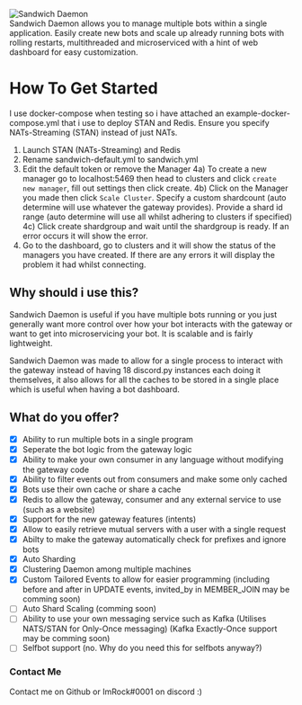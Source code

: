 
![Sandwich Daemon](https://raw.githubusercontent.com/TheRockettek/Sandwich-Daemon/master/web/static/daemon-icon.svg)  
Sandwich Daemon allows you to manage multiple bots within a single application. Easily create new bots and scale up already running bots with rolling restarts, multithreaded and microserviced with a hint of web dashboard for easy customization.

# How To Get Started
I use docker-compose when testing so i have attached an example-docker-compose.yml that i use to deploy STAN and Redis. Ensure you specify NATs-Streaming (STAN) instead of just NATs.

1) Launch STAN (NATs-Streaming) and Redis
2) Rename sandwich-default.yml to sandwich.yml
3) Edit the default token or remove the Manager
4a) To create a new manager go to localhost:5469 then head to clusters and click `create new manager`, fill out settings then click create.
4b) Click on the Manager you made then click `Scale Cluster`. Specify a custom shardcount (auto determine will use whatever the gateway provides). Provide a shard id range (auto determine will use all whilst adhering to clusters if specified)
4c) Click create shardgroup and wait until the shardgroup is ready. If an error occurs it will show the error.
5) Go to the dashboard, go to clusters and it will show the status of the managers you have created. If there are any errors it will display the problem it had whilst connecting.

## Why should i use this?
Sandwich Daemon is useful if you have multiple bots running or you just generally want more control over how your bot interacts with the gateway or want to get into microservicing your bot. It is scalable and is fairly lightweight.

Sandwich Daemon was made to allow for a single process to interact with the gateway instead of having 18 discord.py instances each doing it themselves, it also allows for all the caches to be stored in a single place which is useful when having a bot dashboard.

## What do you offer?
- [x] Ability to run multiple bots in a single program
- [x] Seperate the bot logic from the gateway logic
- [x] Ability to make your own consumer in any language without modifying the gateway code
- [x] Ability to filter events out from consumers and make some only cached
- [x] Bots use their own cache or share a cache
- [x] Redis to allow the gateway, consumer and any external service to use (such as a website)
- [x] Support for the new gateway features (intents)
- [x] Allow to easily retrieve mutual servers with a user with a single request
- [x] Abilty to make the gateway automatically check for prefixes and ignore bots
- [x] Auto Sharding
- [x] Clustering Daemon among multiple machines
- [x] Custom Tailored Events to allow for easier programming (including before and after in UPDATE events, invited_by in MEMBER_JOIN may be comming soon)
- [ ] Auto Shard Scaling (comming soon)
- [ ] Ability to use your own messaging service such as Kafka (Utilises NATS/STAN for Only-Once messaging) (Kafka Exactly-Once support may be comming soon)
- [ ] Selfbot support (no. Why do you need this for selfbots anyway?)

### Contact Me
Contact me on Github or ImRock#0001 on discord :)